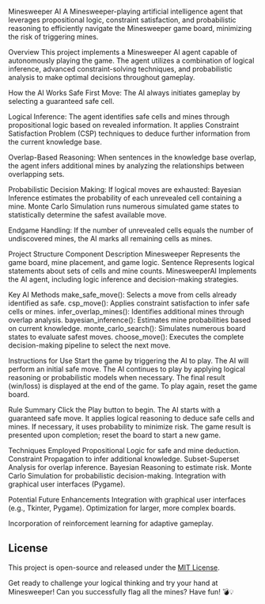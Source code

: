 Minesweeper AI
A Minesweeper-playing artificial intelligence agent that leverages propositional logic, constraint satisfaction, and probabilistic reasoning to efficiently navigate the Minesweeper game board, minimizing the risk of triggering mines.

Overview
This project implements a Minesweeper AI agent capable of autonomously playing the game.
The agent utilizes a combination of logical inference, advanced constraint-solving techniques, and probabilistic analysis to make optimal decisions throughout gameplay.

How the AI Works
Safe First Move:
The AI always initiates gameplay by selecting a guaranteed safe cell.

Logical Inference:
The agent identifies safe cells and mines through propositional logic based on revealed information.
It applies Constraint Satisfaction Problem (CSP) techniques to deduce further information from the current knowledge base.

Overlap-Based Reasoning:
When sentences in the knowledge base overlap, the agent infers additional mines by analyzing the relationships between overlapping sets.

Probabilistic Decision Making:
If logical moves are exhausted:
Bayesian Inference estimates the probability of each unrevealed cell containing a mine.
Monte Carlo Simulation runs numerous simulated game states to statistically determine the safest available move.

Endgame Handling:
If the number of unrevealed cells equals the number of undiscovered mines, the AI marks all remaining cells as mines.

Project Structure
Component	        Description
Minesweeper	      Represents the game board, mine placement, and game logic.
Sentence	        Represents logical statements about sets of cells and mine counts.
MinesweeperAI	      Implements the AI agent, including logic inference and decision-making strategies.

Key AI Methods
make_safe_move(): Selects a move from cells already identified as safe.
csp_move(): Applies constraint satisfaction to infer safe cells or mines.
infer_overlap_mines(): Identifies additional mines through overlap analysis.
bayesian_inference(): Estimates mine probabilities based on current knowledge.
monte_carlo_search(): Simulates numerous board states to evaluate safest moves.
choose_move(): Executes the complete decision-making pipeline to select the next move.

Instructions for Use
Start the game by triggering the AI to play.
The AI will perform an initial safe move.
The AI continues to play by applying logical reasoning or probabilistic models when necessary.
The final result (win/loss) is displayed at the end of the game.
To play again, reset the game board.

Rule Summary
Click the Play button to begin.
The AI starts with a guaranteed safe move.
It applies logical reasoning to deduce safe cells and mines.
If necessary, it uses probability to minimize risk.
The game result is presented upon completion; reset the board to start a new game.

Techniques Employed
Propositional Logic for safe and mine deduction.
Constraint Propagation to infer additional knowledge.
Subset-Superset Analysis for overlap inference.
Bayesian Reasoning to estimate risk.
Monte Carlo Simulation for probabilistic decision-making.
Integration with graphical user interfaces (Pygame).

Potential Future Enhancements
Integration with graphical user interfaces (e.g., Tkinter, Pygame).
Optimization for larger, more complex boards.

Incorporation of reinforcement learning for adaptive gameplay.


## License

This project is open-source and released under the [MIT License](https://opensource.org/licenses/MIT).

Get ready to challenge your logical thinking and try your hand at Minesweeper! Can you successfully flag all the mines? Have fun! 💣💡
